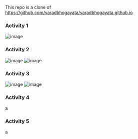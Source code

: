 This repo is a clone of https://github.com/varadbhogayata/varadbhogayata.github.io

### Activity 1
![image](https://github.com/user-attachments/assets/a8887de3-d4c8-41f2-bca5-1c3307d6109f)

### Activity 2
![image](https://github.com/user-attachments/assets/fd85030d-e7eb-4fb7-a875-5f9ca8f03b9b)
![image](https://github.com/user-attachments/assets/e7b52eee-4b6d-4739-9f08-1d6c483e1a7e)

### Activity 3
![image](https://github.com/user-attachments/assets/a992d38b-6f26-4fd9-84fb-f6ceb3168c04)
![image](https://github.com/user-attachments/assets/e82037d9-2c1b-4bc8-8a30-9d63c761c8cf)

### Activity 4
a
### Activity 5
a
